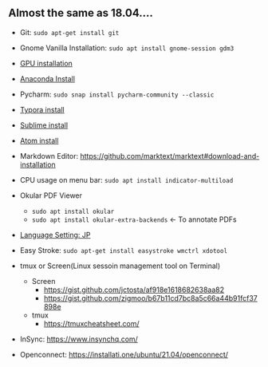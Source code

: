 ## Almost the same as 18.04....

- Git: `sudo apt-get install git`
- Gnome Vanilla Installation: `sudo apt install gnome-session gdm3`
- [GPU installation](https://www.tensorflow.org/install/gpu)
- [Anaconda Install](https://docs.anaconda.com/anaconda/install/linux/)
- Pycharm: `sudo snap install pycharm-community --classic`
- [Typora install](https://typora.io/windows/dev_release.html)
- [Sublime install](https://linuxize.com/post/how-to-install-sublime-text-3-on-ubuntu-20-04/)
- [Atom install](https://flight-manual.atom.io/getting-started/sections/installing-atom/)
- Markdown Editor: https://github.com/marktext/marktext#download-and-installation
- CPU usage on menu bar: `sudo apt install indicator-multiload`
- Okular PDF Viewer
  - `sudo apt install okular`
  - `sudo apt install okular-extra-backends` <- To annotate PDFs

- [Language Setting: JP](https://moritzmolch.com/2404)
- Easy Stroke: `sudo apt-get install easystroke wmctrl xdotool`
- tmux or Screen(Linux sessoin management tool on Terminal)
  - Screen
    - https://gist.github.com/jctosta/af918e1618682638aa82
    - https://gist.github.com/zigmoo/b67b11cd7bc8a5c66a44b91fcf37898e
  - tmux
    - https://tmuxcheatsheet.com/
- InSync: https://www.insynchq.com/
- Openconnect: https://installati.one/ubuntu/21.04/openconnect/
